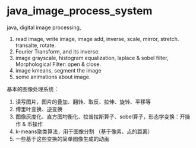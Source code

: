 # java_image_process_system
java, digital image processing, 

1. read image, write image, image add, inverse, scale, mirror, stretch. transalte, rotate.
2. Fourier Transform, and its inverse.
3. image grayscale, histogram equalization, laplace & sobel filter, Morphological Filter: open & close.
4. image kmeans, segment the image
5. some animations about image.

基本的图像处理系统：
1. 读写图片，图片的叠加、翻转、取反、拉伸、旋转、平移等
2. 傅里叶变换、逆变换
3. 图像灰度化、直方图均衡化、拉普拉斯算子、sobel算子，形态学变换：开操作 & 币操作
4. k-means聚类算法，用于图像分割 （基于像素、点的距离）
5. 一些基于这些变换的简单图像生成的动画
